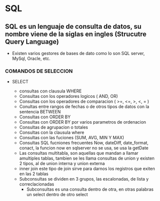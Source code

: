 # SQL

## SQL es un lenguaje de consulta de datos, su nombre viene de la siglas en ingles (Strucutre Query Language)
- Existen varios gestores de bases de dato como lo son SQL server, MySql, Oracle, etc.

### COMANDOS DE SELECCION
    
- SELECT

    - consultas con clausula WHERE 
    - Consultas con los operadores logicos ( AND, OR)
    - Consultas con los operadores de comparacion ( >=, <=, >, <, = )
    - Conultas entre rangos de fechas o de otros tipos de datos con la sentencia BETWEEN
    - Consultas con ORDER BY
    - Consultas con ORDER BY por varios parametros de ordenacion
    - Consultas de agrupacion o totales
    - Consultas con la clausula where
    - Consultas con las fuciones (SUM, AVG, MIN Y MAX)
    - Consultas SQL fucniones frecuentes Now, dateDiff, date_format, conact, la funcion now en sqlserver no se usa, se usa la getDate
    - Las consultas multitabla, son aquellas que mandan a llamar amultiples tablas, tambien se les llama consultas de union y existen 2 tipos, al de union interna y union externa
    - inner join este tipo de join sirve para darnos los registros que exiten en las 2 tablas
    - Subconsultas se dividen en 3 grupos, las escalonadas, de lista y correclacionadas
        - Subconsultas es una consulta dentro de otra, en otras palabras un select dentro de otro select